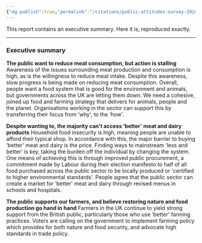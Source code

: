 ```yaml
---
{"dg-publish":true,"permalink":"/citations/public-attitudes-survey-2024-eating-better-et-al/","tags":["uk"],"created":"2025-10-23T09:45:26.409+01:00","updated":"2025-10-23T09:45:26.409+01:00"}
---
```



This report contains an executive summary. Here it is, reproduced exactly.

***

### **Executive summary**

**The public want to reduce meat consumption, but action is stalling**
Awareness of the issues surrounding meat production and consumption is high, as is the willingness to reduce meat intake. Despite this awareness, slow progress is being made on reducing meat consumption. Overall, people want a food system that is good for the environment and animals, but governments across the UK are letting them down. We need a cohesive, joined up food and farming strategy that delivers for animals, people and the planet. Organisations working in the sector can support this by transferring their focus from ‘why', to the ‘how'.

**Despite wanting to, the majority can't access ‘better' meat and dairy products**
Household food insecurity is high, meaning people are unable to afford their typical shop. In accordance with this, the major barrier to buying ‘better' meat and dairy is the price. Finding ways to mainstream ‘less and better' is key, taking the burden off the individual by changing the system. One means of achieving this is through improved public procurement, a commitment made by Labour during their election manifesto to half of all food purchased across the public sector to be locally produced or 'certified to higher environmental standards'. People agree that the public sector can create a market for ‘better' meat and dairy through revised menus in schools and hospitals.

**The public supports our farmers, and believe restoring nature and food production go hand in hand**
Farmers in the UK continue to yield strong support from the British public, particularly those who use ‘better' farming practices. Voters are calling on the government to implement farming policy which provides for both nature and food security, and advocate high standards in trade policy.
